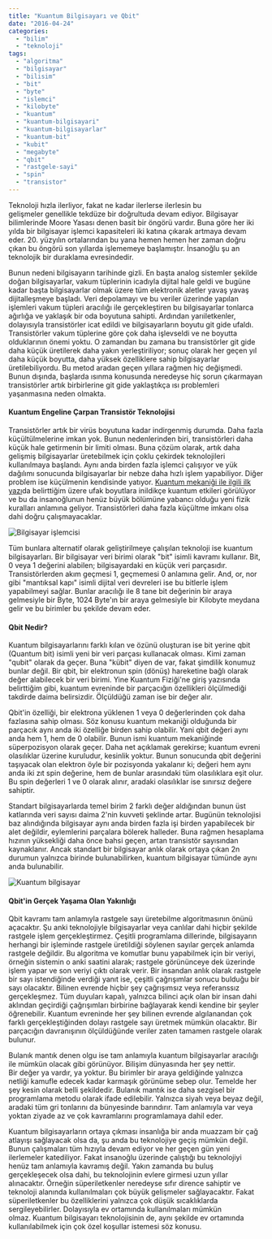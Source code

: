 ```yaml
---
title: "Kuantum Bilgisayarı ve Qbit"
date: "2016-04-24"
categories: 
  - "bilim"
  - "teknoloji"
tags: 
  - "algoritma"
  - "bilgisayar"
  - "bilisim"
  - "bit"
  - "byte"
  - "islemci"
  - "kilobyte"
  - "kuantum"
  - "kuantum-bilgisayari"
  - "kuantum-bilgisayarlar"
  - "kuantum-bit"
  - "kubit"
  - "megabyte"
  - "qbit"
  - "rastgele-sayi"
  - "spin"
  - "transistor"
---
```


Teknoloji hızla ilerliyor, fakat ne kadar ilerlerse ilerlesin bu gelişmeler genellikle tekdüze bir doğrultuda devam ediyor. Bilgisayar bilimlerinde Moore Yasası denen basit bir öngörü vardır. Buna göre her iki yılda bir bilgisayar işlemci kapasiteleri iki katına çıkarak artmaya devam eder. 20. yüzyılın ortalarından bu yana hemen hemen her zaman doğru çıkan bu öngörü son yıllarda işlememeye başlamıştır. İnsanoğlu şu an teknolojik bir duraklama evresindedir.

Bunun nedeni bilgisayarın tarihinde gizli. En başta analog sistemler şekilde doğan bilgisayarlar, vakum tüplerinin icadıyla dijital hale geldi ve bugüne kadar başta bilgisayarlar olmak üzere tüm elektronik aletler yavaş yavaş dijitalleşmeye başladı. Veri depolamayı ve bu veriler üzerinde yapılan işlemleri vakum tüpleri aracılığı ile gerçekleştiren bu bilgisayarlar tonlarca ağırlığa ve yaklaşık bir oda boyutuna sahipti. Ardından yarıiletkenler, dolayısıyla transistörler icat edildi ve bilgisayarların boyutu git gide ufaldı. Transistörler vakum tüplerine göre çok daha işlevseldi ve ne boyutta olduklarının önemi yoktu. O zamandan bu zamana bu transistörler git gide daha küçük üretilerek daha yakın yerleştiriliyor; sonuç olarak her geçen yıl daha küçük boyutta, daha yüksek özelliklere sahip bilgisayarlar üretilebiliyordu. Bu metod aradan geçen yıllara rağmen hiç değişmedi. Bunun dışında, başlarda ısınma konusunda neredeyse hiç sorun çıkarmayan transistörler artık birbirlerine git gide yaklaştıkça ısı problemleri yaşanmasına neden olmakta.

#### Kuantum Engeline Çarpan Transistör Teknolojisi

Transistörler artık bir virüs boyutuna kadar indirgenmiş durumda. Daha fazla küçültülmelerine imkan yok. Bunun nedenlerinden biri, transistörleri daha küçük hale getirmenin bir limiti olması. Buna çözüm olarak, artık daha gelişmiş bilgisayarlar üretebilmek için çoklu çekirdek teknolojileri kullanılmaya başlandı. Aynı anda birden fazla işlemci çalışıyor ve yük dağılımı sonucunda bilgisayarlar bir nebze daha hızlı işlem yapabiliyor. Diğer problem ise küçülmenin kendisinde yatıyor. [Kuantum mekaniği ile ilgili ilk yazı](http://sabahlatan.com/blog/kuantum-fizigi-nedir-ne-degildir/)da belirttiğim üzere ufak boyutlara inildikçe kuantum etkileri görülüyor ve bu da insanoğlunun henüz büyük bölümüne yabancı olduğu yeni fizik kuralları anlamına geliyor. Transistörleri daha fazla küçültme imkanı olsa dahi doğru çalışmayacaklar.

![Bilgisayar işlemcisi](../images/cpu.jpg)

Tüm bunlara alternatif olarak geliştirilmeye çalışılan teknoloji ise kuantum bilgisayarları. Bir bilgisayar veri birimi olarak "bit" isimli kavramı kullanır. Bit, 0 veya 1 değerini alabilen; bilgisayardaki en küçük veri parçasıdır. Transistörlerden akım geçmesi 1, geçmemesi 0 anlamına gelir. And, or, nor gibi "mantıksal kapı" isimli dijital veri devreleri ise bu bitlerle işlem yapabilmeyi sağlar. Bunlar aracılığı ile 8 tane bit değerinin bir araya gelmesiyle bir Byte, 1024 Byte'ın bir araya gelmesiyle bir Kilobyte meydana gelir ve bu birimler bu şekilde devam eder.

#### Qbit Nedir?

Kuantum bilgisayarlarını farklı kılan ve özünü oluşturan ise bit yerine qbit (Quantum bit) isimli yeni bir veri parçası kullanacak olması. Kimi zaman "qubit" olarak da geçer. Buna "kübit" diyen de var, fakat şimdilik konumuz bunlar değil. Bir qbit, bir elektronun spin (dönüş) hareketine bağlı olarak değer alabilecek bir veri birimi. Yine Kuantum Fiziği'ne giriş yazısında belirttiğim gibi, kuantum evreninde bir parçacığın özellikleri ölçülmediği takdirde daima belirsizdir. Ölçüldüğü zaman ise bir değer alır.

Qbit'in özelliği, bir elektrona yüklenen 1 veya 0 değerlerinden çok daha fazlasına sahip olması. Söz konusu kuantum mekaniği olduğunda bir parçacık aynı anda iki özelliğe birden sahip olabilir. Yani qbit değeri aynı anda hem 1, hem de 0 olabilir. Bunun ismi kuantum mekaniğinde süperpozisyon olarak geçer. Daha net açıklamak gerekirse; kuantum evreni olasılıklar üzerine kuruludur, kesinlik yoktur. Bunun sonucunda qbit değerini taşıyacak olan elektron öyle bir pozisyonda yakalanır ki; değeri hem aynı anda iki zıt spin değerine, hem de bunlar arasındaki tüm olasılıklara eşit olur. Bu spin değerleri 1 ve 0 olarak alınır, aradaki olasılıklar ise sınırsız değere sahiptir.

Standart bilgisayarlarda temel birim 2 farklı değer aldığından bunun üst katlarında veri sayısı daima 2'nin kuvveti şeklinde artar. Bugünün teknolojisi baz alındığında bilgisayar aynı anda birden fazla işi birden yapabilecek bir alet değildir, eylemlerini parçalara bölerek halleder. Buna rağmen hesaplama hızının yüksekliği daha önce bahsi geçen, artan transistör sayısından kaynaklanır. Ancak standart bir bilgisayar anlık olarak ortaya çıkan 2n durumun yalnızca birinde bulunabilirken, kuantum bilgisayar tümünde aynı anda bulunabilir.

![Kuantum bilgisayar](../images/Quantum_Computer.jpg)

#### Qbit'in Gerçek Yaşama Olan Yakınlığı

Qbit kavramı tam anlamıyla rastgele sayı üretebilme algoritmasının önünü açacaktır. Şu anki teknolojiyle bilgisayarlar veya canlılar dahi hiçbir şekilde rastgele işlem gerçekleştirmez. Çeşitli programlama dillerinde, bilgisayarın herhangi bir işleminde rastgele üretildiği söylenen sayılar gerçek anlamda rastgele değildir. Bu algoritma ve komutlar bunu yapabilmek için bir veriyi, örneğin sistemin o anki saatini alarak; rastgele görününceye dek üzerinde işlem yapar ve son veriyi çıktı olarak verir. Bir insandan anlık olarak rastgele bir sayı istendiğinde verdiği yanıt ise, çeşitli çağrışımlar sonucu bulduğu bir sayı olacaktır. Bilinen evrende hiçbir şey çağrışımsız veya referanssız gerçekleşmez. Tüm duyuları kapalı, yalnızca bilinci açık olan bir insan dahi aklından geçirdiği çağrışımları birbirine bağlayarak kendi kendine bir şeyler öğrenebilir. Kuantum evreninde her şey bilinen evrende algılanandan çok farklı gerçekleştiğinden dolayı rastgele sayı üretmek mümkün olacaktır. Bir parçacığın davranışının ölçüldüğünde veriler zaten tamamen rastgele olarak bulunur.

Bulanık mantık denen olgu ise tam anlamıyla kuantum bilgisayarlar aracılığı ile mümkün olacak gibi görünüyor. Bilişim dünyasında her şey nettir. Bir değer ya vardır, ya yoktur. Bu birimler bir araya geldiğinde yalnızca netliği kamufle edecek kadar karmaşık görünüme sebep olur. Temelde her şey kesin olarak belli şekildedir. Bulanık mantık ise daha sezgisel bir programlama metodu olarak ifade edilebilir. Yalnızca siyah veya beyaz değil, aradaki tüm gri tonlarını da bünyesinde barındırır. Tam anlamıyla var veya yoktan ziyade az ve çok kavramlarını programlamaya dahil eder.

Kuantum bilgisayarların ortaya çıkması insanlığa bir anda muazzam bir çağ atlayışı sağlayacak olsa da, şu anda bu teknolojiye geçiş mümkün değil. Bunun çalışmaları tüm hızıyla devam ediyor ve her geçen gün yeni ilerlemeler katediliyor. Fakat insanoğlu üzerinde çalıştığı bu teknolojiyi henüz tam anlamıyla kavramış değil. Yakın zamanda bu buluş gerçekleşecek olsa dahi, bu teknolojinin evlere girmesi uzun yıllar alınacaktır. Örneğin süperiletkenler neredeyse sıfır dirence sahiptir ve teknoloji alanında kullanılmaları çok büyük gelişmeler sağlayacaktır. Fakat süperiletkenler bu özelliklerini yalnızca çok düşük sıcaklıklarda sergileyebilirler. Dolayısıyla ev ortamında kullanılmaları mümkün olmaz. Kuantum bilgisayarı teknolojisinin de, aynı şekilde ev ortamında kullanılabilmek için çok özel koşullar istemesi söz konusu.
